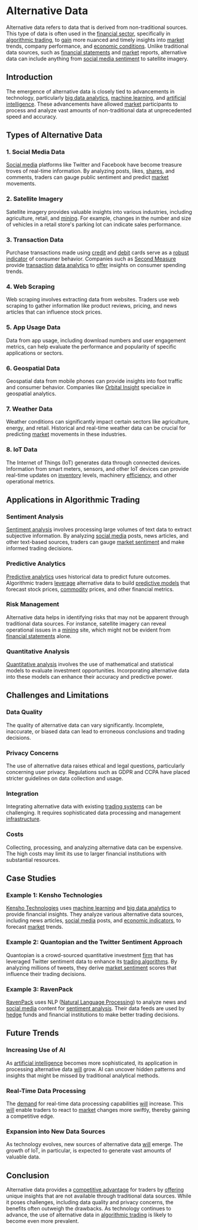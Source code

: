 # Alternative Data

Alternative data refers to data that is derived from non-traditional sources. This type of data is often used in the [financial sector](../f/financial_sector.md), specifically in [algorithmic trading](../a/algorithmic_trading.md), to [gain](../g/gain.md) more nuanced and timely insights into [market](../m/market.md) trends, company performance, and [economic conditions](../e/economic_conditions.md). Unlike traditional data sources, such as [financial statements](../f/financial_statements.md) and [market](../m/market.md) reports, alternative data can include anything from [social media sentiment](../s/social_media_sentiment.md) to satellite imagery.

## Introduction

The emergence of alternative data is closely tied to advancements in technology, particularly [big data analytics](../b/big_data_analytics_in_trading.md), [machine learning](../m/machine_learning.md), and [artificial intelligence](../a/artificial_intelligence_in_trading.md). These advancements have allowed [market](../m/market.md) participants to process and analyze vast amounts of non-traditional data at unprecedented speed and accuracy. 

## Types of Alternative Data

### 1. Social Media Data

[Social media](../s/social_media.md) platforms like Twitter and Facebook have become treasure troves of real-time information. By analyzing posts, likes, [shares](../s/shares.md), and comments, traders can gauge public sentiment and predict [market](../m/market.md) movements.

### 2. Satellite Imagery

Satellite imagery provides valuable insights into various industries, including agriculture, retail, and [mining](../m/mining.md). For example, changes in the number and size of vehicles in a retail store's parking lot can indicate sales performance.

### 3. Transaction Data

Purchase transactions made using [credit](../c/credit.md) and [debit](../d/debit.md) cards serve as a [robust](../r/robust.md) [indicator](../i/indicator.md) of consumer behavior. Companies such as [Second Measure](https://www.secondmeasure.com/) provide [transaction](../t/transaction.md) [data analytics](../d/data_analytics.md) to [offer](../o/offer.md) insights on consumer spending trends.

### 4. Web Scraping

Web scraping involves extracting data from websites. Traders use web scraping to gather information like product reviews, pricing, and news articles that can influence stock prices.

### 5. App Usage Data

Data from app usage, including download numbers and user engagement metrics, can help evaluate the performance and popularity of specific applications or sectors.

### 6. Geospatial Data

Geospatial data from mobile phones can provide insights into foot traffic and consumer behavior. Companies like [Orbital Insight](https://orbitalinsight.com/) specialize in geospatial analytics.

### 7. Weather Data

Weather conditions can significantly impact certain sectors like agriculture, energy, and retail. Historical and real-time weather data can be crucial for predicting [market](../m/market.md) movements in these industries.

### 8. IoT Data

The Internet of Things (IoT) generates data through connected devices. Information from smart meters, sensors, and other IoT devices can provide real-time updates on [inventory](../i/inventory.md) levels, machinery [efficiency](../e/efficiency.md), and other operational metrics.

## Applications in Algorithmic Trading

### Sentiment Analysis

[Sentiment analysis](../s/sentiment_analysis.md) involves processing large volumes of text data to extract subjective information. By analyzing [social media](../s/social_media.md) posts, news articles, and other text-based sources, traders can gauge [market sentiment](../m/market_sentiment.md) and make informed trading decisions.

### Predictive Analytics

[Predictive analytics](../p/predictive_analytics.md) uses historical data to predict future outcomes. Algorithmic traders [leverage](../l/leverage.md) alternative data to build [predictive models](../p/predictive_models_in_trading.md) that forecast stock prices, [commodity](../c/commodity.md) prices, and other financial metrics.

### Risk Management

Alternative data helps in identifying risks that may not be apparent through traditional data sources. For instance, satellite imagery can reveal operational issues in a [mining](../m/mining.md) site, which might not be evident from [financial statements](../f/financial_statements.md) alone.

### Quantitative Analysis

[Quantitative analysis](../q/quantitative_analysis.md) involves the use of mathematical and statistical models to evaluate investment opportunities. Incorporating alternative data into these models can enhance their accuracy and predictive power.

## Challenges and Limitations

### Data Quality

The quality of alternative data can vary significantly. Incomplete, inaccurate, or biased data can lead to erroneous conclusions and trading decisions.

### Privacy Concerns

The use of alternative data raises ethical and legal questions, particularly concerning user privacy. Regulations such as GDPR and CCPA have placed stricter guidelines on data collection and usage.

### Integration

Integrating alternative data with existing [trading systems](../t/trading_systems.md) can be challenging. It requires sophisticated data processing and management [infrastructure](../i/infrastructure.md).

### Costs

Collecting, processing, and analyzing alternative data can be expensive. The high costs may limit its use to larger financial institutions with substantial resources.

## Case Studies

### Example 1: Kensho Technologies

[Kensho Technologies](https://www.kensho.com/) uses [machine learning](../m/machine_learning.md) and [big data analytics](../b/big_data_analytics_in_trading.md) to provide financial insights. They analyze various alternative data sources, including news articles, [social media](../s/social_media.md) posts, and [economic indicators](../e/economic_indicators.md), to forecast [market](../m/market.md) trends.

### Example 2: Quantopian and the Twitter Sentiment Approach

Quantopian is a crowd-sourced quantitative investment [firm](../f/firm.md) that has leveraged Twitter sentiment data to enhance its [trading algorithms](../t/trading_algorithms.md). By analyzing millions of tweets, they derive [market sentiment](../m/market_sentiment.md) scores that influence their trading decisions.

### Example 3: RavenPack

[RavenPack](https://www.ravenpack.com/) uses NLP ([Natural Language Processing](../n/natural_language_processing_(nlp)_in_trading.md)) to analyze news and [social media](../s/social_media.md) content for [sentiment analysis](../s/sentiment_analysis.md). Their data feeds are used by [hedge](../h/hedge.md) funds and financial institutions to make better trading decisions.

## Future Trends

### Increasing Use of AI

As [artificial intelligence](../a/artificial_intelligence_in_trading.md) becomes more sophisticated, its application in processing alternative data [will](../w/will.md) grow. AI can uncover hidden patterns and insights that might be missed by traditional analytical methods.

### Real-Time Data Processing

The [demand](../d/demand.md) for real-time data processing capabilities [will](../w/will.md) increase. This [will](../w/will.md) enable traders to react to [market](../m/market.md) changes more swiftly, thereby gaining a competitive edge.

### Expansion into New Data Sources

As technology evolves, new sources of alternative data [will](../w/will.md) emerge. The growth of IoT, in particular, is expected to generate vast amounts of valuable data.

## Conclusion

Alternative data provides a [competitive advantage](../c/competitive_advantage.md) for traders by [offering](../o/offering.md) unique insights that are not available through traditional data sources. While it poses challenges, including data quality and privacy concerns, the benefits often outweigh the drawbacks. As technology continues to advance, the use of alternative data in [algorithmic trading](../a/algorithmic_trading.md) is likely to become even more prevalent.
